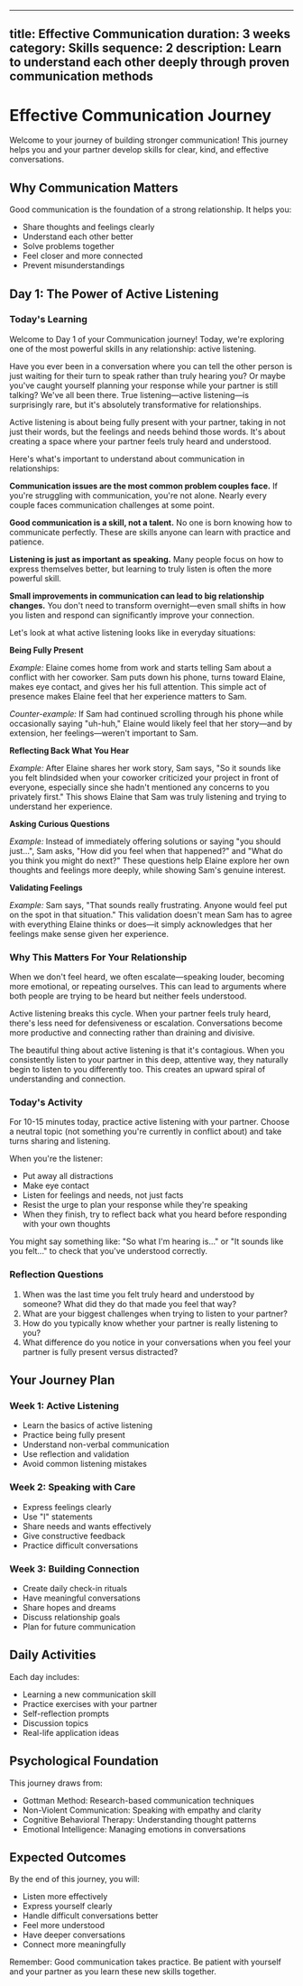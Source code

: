 
---
title: Effective Communication
duration: 3 weeks
category: Skills
sequence: 2
description: Learn to understand each other deeply through proven communication methods
---

# Effective Communication Journey

Welcome to your journey of building stronger communication! This journey helps you and your partner develop skills for clear, kind, and effective conversations.

## Why Communication Matters

Good communication is the foundation of a strong relationship. It helps you:
- Share thoughts and feelings clearly
- Understand each other better
- Solve problems together
- Feel closer and more connected
- Prevent misunderstandings

## Day 1: The Power of Active Listening

### Today's Learning

Welcome to Day 1 of your Communication journey! Today, we're exploring one of the most powerful skills in any relationship: active listening.

Have you ever been in a conversation where you can tell the other person is just waiting for their turn to speak rather than truly hearing you? Or maybe you've caught yourself planning your response while your partner is still talking? We've all been there. True listening—active listening—is surprisingly rare, but it's absolutely transformative for relationships.

Active listening is about being fully present with your partner, taking in not just their words, but the feelings and needs behind those words. It's about creating a space where your partner feels truly heard and understood.

Here's what's important to understand about communication in relationships:

**Communication issues are the most common problem couples face.** If you're struggling with communication, you're not alone. Nearly every couple faces communication challenges at some point.

**Good communication is a skill, not a talent.** No one is born knowing how to communicate perfectly. These are skills anyone can learn with practice and patience.

**Listening is just as important as speaking.** Many people focus on how to express themselves better, but learning to truly listen is often the more powerful skill.

**Small improvements in communication can lead to big relationship changes.** You don't need to transform overnight—even small shifts in how you listen and respond can significantly improve your connection.

Let's look at what active listening looks like in everyday situations:

**Being Fully Present**

*Example:* Elaine comes home from work and starts telling Sam about a conflict with her coworker. Sam puts down his phone, turns toward Elaine, makes eye contact, and gives her his full attention. This simple act of presence makes Elaine feel that her experience matters to Sam.

*Counter-example:* If Sam had continued scrolling through his phone while occasionally saying "uh-huh," Elaine would likely feel that her story—and by extension, her feelings—weren't important to Sam.

**Reflecting Back What You Hear**

*Example:* After Elaine shares her work story, Sam says, "So it sounds like you felt blindsided when your coworker criticized your project in front of everyone, especially since she hadn't mentioned any concerns to you privately first." This shows Elaine that Sam was truly listening and trying to understand her experience.

**Asking Curious Questions**

*Example:* Instead of immediately offering solutions or saying "you should just...", Sam asks, "How did you feel when that happened?" and "What do you think you might do next?" These questions help Elaine explore her own thoughts and feelings more deeply, while showing Sam's genuine interest.

**Validating Feelings**

*Example:* Sam says, "That sounds really frustrating. Anyone would feel put on the spot in that situation." This validation doesn't mean Sam has to agree with everything Elaine thinks or does—it simply acknowledges that her feelings make sense given her experience.

### Why This Matters For Your Relationship

When we don't feel heard, we often escalate—speaking louder, becoming more emotional, or repeating ourselves. This can lead to arguments where both people are trying to be heard but neither feels understood.

Active listening breaks this cycle. When your partner feels truly heard, there's less need for defensiveness or escalation. Conversations become more productive and connecting rather than draining and divisive.

The beautiful thing about active listening is that it's contagious. When you consistently listen to your partner in this deep, attentive way, they naturally begin to listen to you differently too. This creates an upward spiral of understanding and connection.

### Today's Activity

For 10-15 minutes today, practice active listening with your partner. Choose a neutral topic (not something you're currently in conflict about) and take turns sharing and listening.

When you're the listener:
- Put away all distractions
- Make eye contact
- Listen for feelings and needs, not just facts
- Resist the urge to plan your response while they're speaking
- When they finish, try to reflect back what you heard before responding with your own thoughts

You might say something like: "So what I'm hearing is..." or "It sounds like you felt..." to check that you've understood correctly.

### Reflection Questions

1. When was the last time you felt truly heard and understood by someone? What did they do that made you feel that way?
2. What are your biggest challenges when trying to listen to your partner?
3. How do you typically know whether your partner is really listening to you?
4. What difference do you notice in your conversations when you feel your partner is fully present versus distracted?

## Your Journey Plan

### Week 1: Active Listening
- Learn the basics of active listening
- Practice being fully present
- Understand non-verbal communication
- Use reflection and validation
- Avoid common listening mistakes

### Week 2: Speaking with Care
- Express feelings clearly
- Use "I" statements
- Share needs and wants effectively
- Give constructive feedback
- Practice difficult conversations

### Week 3: Building Connection
- Create daily check-in rituals
- Have meaningful conversations
- Share hopes and dreams
- Discuss relationship goals
- Plan for future communication

## Daily Activities

Each day includes:
- Learning a new communication skill
- Practice exercises with your partner
- Self-reflection prompts
- Discussion topics
- Real-life application ideas

## Psychological Foundation

This journey draws from:
- Gottman Method: Research-based communication techniques
- Non-Violent Communication: Speaking with empathy and clarity
- Cognitive Behavioral Therapy: Understanding thought patterns
- Emotional Intelligence: Managing emotions in conversations

## Expected Outcomes

By the end of this journey, you will:
- Listen more effectively
- Express yourself clearly
- Handle difficult conversations better
- Feel more understood
- Have deeper conversations
- Connect more meaningfully

Remember: Good communication takes practice. Be patient with yourself and your partner as you learn these new skills together. 
